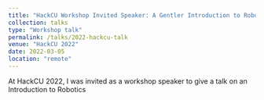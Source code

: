 ```yaml
---
title: "HackCU Workshop Invited Speaker: A Gentler Introduction to Robotics"
collection: talks
type: "Workshop talk"
permalink: /talks/2022-hackcu-talk
venue: "HackCU 2022"
date: 2022-03-05
location: "remote"
---
```


At HackCU 2022, I was invited as a workshop speaker to give a talk on an Introduction to Robotics
